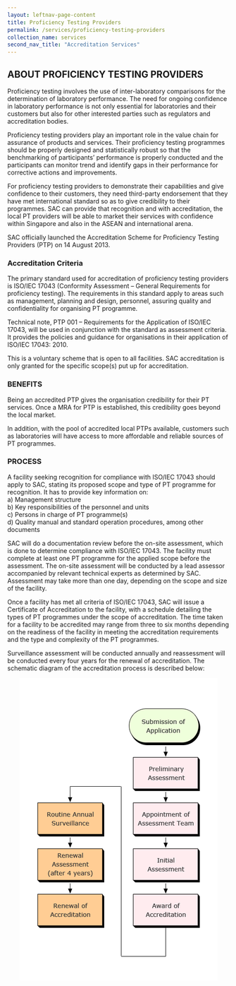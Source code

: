```yaml
---
layout: leftnav-page-content
title: Proficiency Testing Providers
permalink: /services/proficiency-testing-providers
collection_name: services
second_nav_title: "Accreditation Services"
---
```

## ABOUT PROFICIENCY TESTING PROVIDERS
Proficiency testing involves the use of inter-laboratory comparisons for the determination of laboratory performance. The need for ongoing confidence in laboratory performance is not only essential for laboratories and their customers but also for other interested parties such as regulators and accreditation bodies. 

Proficiency testing providers play an important role in the value chain for assurance of products and services. Their proficiency testing programmes should be properly designed and statistically robust so that the benchmarking of participants’ performance is properly conducted and the participants can monitor trend and identify gaps in their performance for corrective actions and improvements.

For proficiency testing providers to demonstrate their capabilities and give confidence to their customers, they need third-party endorsement that they have met international standard so as to give credibility to their programmes. SAC can provide that recognition and with accreditation, the local PT providers will be able to market their services with confidence within Singapore and also in the ASEAN and international arena.

SAC officially launched the Accreditation Scheme for Proficiency Testing Providers (PTP) on 14 August 2013.

### Accreditation Criteria

The primary standard used for accreditation of proficiency testing providers is ISO/IEC 17043 (Conformity Assessment – General Requirements for proficiency testing). 
The requirements in this standard apply to areas such as management, planning and design, personnel, assuring quality and confidentiality for organising PT programme. 

Technical note, PTP 001 – Requirements for the Application of ISO/IEC 17043, will be used in conjunction with the standard as assessment criteria. It provides the policies and guidance for organisations in their application of ISO/IEC 17043: 2010.

This is a voluntary scheme that is open to all facilities. SAC accreditation is only granted for the specific scope(s) put up for accreditation. 

### BENEFITS

Being an accredited PTP gives the organisation credibility for their PT services. Once a MRA for PTP is established, this credibility goes beyond the local market.

In addition, with the pool of accredited local PTPs available, customers such as laboratories will have access to more affordable and reliable sources of PT programmes.

### PROCESS

A facility seeking recognition for compliance with ISO/IEC 17043 should apply to SAC, stating its proposed scope and type of PT programme for recognition. It has to provide key information on:  
   a) Management structure  
   b) Key responsibilities of the personnel and units  
   c) Persons in charge of PT programme(s)  
   d) Quality manual and standard operation procedures, among other documents

SAC will do a documentation review before the on-site assessment, which is done to determine compliance with ISO/IEC 17043. The facility must complete at least one PT programme for the applied scope before the assessment. 
The on-site assessment will be conducted by a lead assessor accompanied by relevant technical experts as determined by SAC. Assessment may take more than one day, depending on the scope and size of the facility. 

Once a facility has met all criteria of ISO/IEC 17043, SAC will issue a Certificate of Accreditation to the facility, with a schedule detailing the types of PT programmes under the scope of accreditation. The time taken for a facility to be accredited may range from three to six months depending on the readiness of the facility in meeting the accreditation requirements and the type and complexity of the PT programmes. 

Surveillance assessment will be conducted annually and reassessment will be conducted every four years for the renewal of accreditation. The schematic diagram of the accreditation process is described below:
<div style="display:block;text-align:center;">
  <img src="/images/accreditation_process.png" alt="Accreditation Services Chart" style="width:auto;max-width:100%;"/>
</div> 
